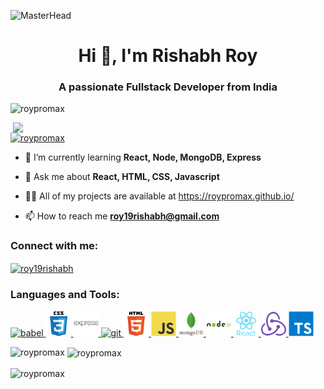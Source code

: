 ![MasterHead](https://geekflare.com/wp-content/uploads/2022/10/Learn-Coding-in-a-Fun-Way-on-These-7-Platforms.jpeg)


<h1 align="center">Hi 👋, I'm Rishabh Roy</h1>
<h3 align="center">A passionate Fullstack Developer from India</h3>

<p align="left"> <img src="https://komarev.com/ghpvc/?username=roypromax&label=Profile%20views&color=0e75b6&style=flat-square" alt="roypromax" /> </p>

<img align="right" width="500px" src="https://user-images.githubusercontent.com/56001279/169039511-a3887a25-f6aa-449c-a269-82372aaa8618.gif"/>

<p align="left"> <a href="https://github.com/ryo-ma/github-profile-trophy"><img src="https://github-profile-trophy.vercel.app/?username=roypromax" alt="roypromax" /></a> </p>


- 🌱 I’m currently learning **React, Node, MongoDB, Express**

- 💬 Ask me about **React, HTML, CSS, Javascript**

- 👨‍💻 All of my projects are available at <a href="https://roypromax.github.io/">https://roypromax.github.io/</a>

- 📫 How to reach me **roy19rishabh@gmail.com**

<h3 align="left">Connect with me:</h3>
<p align="left">
<a href="https://linkedin.com/in/roy19rishabh" target="blank"><img align="center" src="https://raw.githubusercontent.com/rahuldkjain/github-profile-readme-generator/master/src/images/icons/Social/linked-in-alt.svg" alt="roy19rishabh" height="30" width="40" /></a>
</p>

<h3 align="left">Languages and Tools:</h3>
<p align="left"> <a href="https://babeljs.io/" target="_blank" rel="noreferrer"> <img src="https://www.vectorlogo.zone/logos/babeljs/babeljs-icon.svg" alt="babel" width="40" height="40"/> </a> <a href="https://www.w3schools.com/css/" target="_blank" rel="noreferrer"> <img src="https://raw.githubusercontent.com/devicons/devicon/master/icons/css3/css3-original-wordmark.svg" alt="css3" width="40" height="40"/> </a> <a href="https://expressjs.com" target="_blank" rel="noreferrer"> <img src="https://raw.githubusercontent.com/devicons/devicon/master/icons/express/express-original-wordmark.svg" alt="express" width="40" height="40"/> </a> <a href="https://git-scm.com/" target="_blank" rel="noreferrer"> <img src="https://www.vectorlogo.zone/logos/git-scm/git-scm-icon.svg" alt="git" width="40" height="40"/> </a> <a href="https://www.w3.org/html/" target="_blank" rel="noreferrer"> <img src="https://raw.githubusercontent.com/devicons/devicon/master/icons/html5/html5-original-wordmark.svg" alt="html5" width="40" height="40"/> </a> <a href="https://developer.mozilla.org/en-US/docs/Web/JavaScript" target="_blank" rel="noreferrer"> <img src="https://raw.githubusercontent.com/devicons/devicon/master/icons/javascript/javascript-original.svg" alt="javascript" width="40" height="40"/> </a> <a href="https://www.mongodb.com/" target="_blank" rel="noreferrer"> <img src="https://raw.githubusercontent.com/devicons/devicon/master/icons/mongodb/mongodb-original-wordmark.svg" alt="mongodb" width="40" height="40"/> </a> <a href="https://nodejs.org" target="_blank" rel="noreferrer"> <img src="https://raw.githubusercontent.com/devicons/devicon/master/icons/nodejs/nodejs-original-wordmark.svg" alt="nodejs" width="40" height="40"/> </a> <a href="https://reactjs.org/" target="_blank" rel="noreferrer"> <img src="https://raw.githubusercontent.com/devicons/devicon/master/icons/react/react-original-wordmark.svg" alt="react" width="40" height="40"/> </a> <a href="https://redux.js.org" target="_blank" rel="noreferrer"> <img src="https://raw.githubusercontent.com/devicons/devicon/master/icons/redux/redux-original.svg" alt="redux" width="40" height="40"/> </a> <a href="https://www.typescriptlang.org/" target="_blank" rel="noreferrer"> <img src="https://raw.githubusercontent.com/devicons/devicon/master/icons/typescript/typescript-original.svg" alt="typescript" width="40" height="40"/> </a> </p>

<p><img align="left" src="https://github-readme-stats.vercel.app/api/top-langs?username=roypromax&show_icons=true&locale=en&layout=compact" alt="roypromax" /></p>

<p>&nbsp;<img align="center" src="https://github-readme-stats.vercel.app/api?username=roypromax&show_icons=true&locale=en" alt="roypromax" /></p>

<p><img align="center" src="https://github-readme-streak-stats.herokuapp.com/?user=roypromax&" alt="roypromax" /></p>
